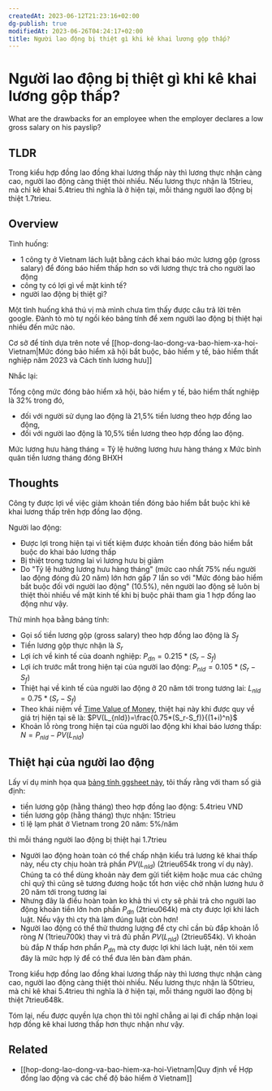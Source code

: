 ```yaml
---
createdAt: 2023-06-12T21:23:16+02:00
dg-publish: true
modifiedAt: 2023-06-26T04:24:17+02:00
title: Người lao động bị thiệt gì khi kê khai lương gộp thấp?
---
```


# Người lao động bị thiệt gì khi kê khai lương gộp thấp?

What are the drawbacks for an employee when the employer declares a low gross salary on his payslip?

## TLDR

Trong kiểu hợp đồng lao đồng khai lương thấp này thì lương thực nhận càng cao, người lao động càng thiệt thòi nhiều. Nếu lương thực nhận là 15trieu, mà chỉ kê khai 5.4trieu thì nghĩa là ở hiện tại, mỗi tháng người lao động bị thiệt 1.7trieu.

## Overview

Tình huống:
- 1 công ty ở Vietnam lách luật bằng cách khai báo mức lương gộp (gross salary) để đóng báo hiểm thấp hơn so với lương thực trả cho người lao động
- công ty có lợi gì về mặt kinh tế?
- người lao động bị thiệt gì?

Một tình huống khá thú vị mà mình chưa tìm thấy được câu trả lời trên google. Đành tò mò tự ngồi kéo bảng tính để xem người lao động bị thiệt hại nhiều đến mức nào.

Cơ sở để tính dựa trên note về [[hop-dong-lao-dong-va-bao-hiem-xa-hoi-Vietnam|Mức đóng bảo hiểm xã hội bắt buộc, bảo hiểm y tế, bảo hiểm thất nghiệp năm 2023 và Cách tính lương hưu]]

Nhắc lại:

Tổng cộng mức đóng bảo hiểm xã hội, bảo hiểm y tế, bảo hiểm thất nghiệp là 32% trong đó,
- đối với người sử dụng lao động là 21,5% tiền lương theo hợp đồng lao động,
- đối với người lao động là 10,5% tiền lương theo hợp đồng lao động.

Mức lương hưu hàng tháng = Tỷ lệ hưởng lương hưu hàng tháng x Mức bình quân tiền lương tháng đóng BHXH

## Thoughts

Công ty được lợi về việc giảm khoản tiền đóng bảo hiểm bắt buộc khi kê khai lương thấp trên hợp đồng lao động.

Người lao động:
- Được lợi trong hiện tại vì tiết kiệm được khoản tiền đóng bảo hiểm bắt buộc do khai báo lương thấp
- Bị thiệt trong tương lai vì lương hưu bị giảm
- Do "Tỷ lệ hưởng lương hưu hàng tháng" (mức cao nhất 75% nếu người lao động đóng đủ 20 năm) lớn hơn gấp 7 lần so với "Mức đóng bảo hiểm bắt buộc đối với người lao động" (10.5%), nên người lao động sẽ luôn bị thiệt thòi nhiều về mặt kinh tế khi bị buộc phải tham gia 1 hợp đồng lao động như vậy.

Thử minh họa bằng bảng tính:
- Gọi số tiền lương gộp (gross salary) theo hợp đồng lao động là $S_f$
- Tiền lương gộp thực nhận là $S_r$
- Lợi ích về kinh tế của doanh nghiệp: $P_{dn}=0.215*(S_r-S_f)$
- Lợi ích trước mắt trong hiện tại của người lao động: $P_{nld}=0.105*(S_r-S_f)$
- Thiệt hại về kinh tế của người lao động ở 20 năm tới trong tương lai: $L_{nld}=0.75*(S_r-S_f)$
- Theo khái niệm về [Time Value of Money](https://www.investopedia.com/articles/03/082703.asp), thiệt hại này khi được quy về giá trị hiện tại sẽ là:  $PV(L_{nld})=\frac{0.75*(S_r-S_f)}{(1+i)^n}$
- Khoản lỗ ròng trong hiện tại của người lao động khi khai báo lương thấp: $N=P_{nld}-PV(L_{nld})$

## Thiệt hại của người lao động

Lấy ví dụ minh họa qua [bảng tính ggsheet này](https://docs.google.com/spreadsheets/d/1AtmwFi4dduYkv-86zGM1xM5M1vq99eExq4ycAMinEMQ/edit?usp=sharing), tôi thấy rằng với tham số giả định:
- tiền lương gộp (hằng tháng) theo hợp đồng lao động: 5.4trieu VND
- tiền lương gộp (hằng tháng) thực nhận: 15trieu
- tỉ lệ lạm phát ở Vietnam trong 20 năm: 5%/năm

thì mỗi tháng người lao động bị thiệt hại 1.7trieu
- Người lao động hoàn toàn có thể chấp nhận kiểu trả lương kê khai thấp này, nếu cty chịu hoàn trả phần $PV(L_{nld})$ (2trieu654k trong ví dụ này). Chúng ta có thể dùng khoản này đem gửi tiết kiệm hoặc mua các chứng chỉ quỹ thì cũng sẽ tương đương hoặc tốt hơn việc chờ nhận lương hưu ở 20 năm tới trong tương lai
- Nhưng đây là điều hoàn toàn ko khả thi vì cty sẽ phải trả cho người lao động khoản tiền lớn hơn phần $P_{dn}$ (2trieu064k) mà cty được lợi khi lách luật. Nếu vậy thì cty thà làm đúng luật còn hơn!
- Người lao động có thể thử thương lượng để cty chỉ cần bù đắp khoản lỗ ròng $N$ (1trieu700k) thay vì trả đủ phần $PV(L_{nld})$ (2trieu654k). Vì khoản bù đắp $N$ thấp hơn phần $P_{dn}$ mà cty được lợi khi lách luật, nên tôi xem đây là mức hợp lý để có thể đưa lên bàn đàm phán.

Trong kiểu hợp đồng lao đồng khai lương thấp này thì lương thực nhận càng cao, người lao động càng thiệt thòi nhiều. Nếu lương thực nhận là 50trieu, mà chỉ kê khai 5.4trieu thì nghĩa là ở hiện tại, mỗi tháng người lao động bị thiệt 7trieu648k.

Tóm lại, nếu được quyền lựa chọn thì tôi nghĩ chẳng ai lại đi chấp nhận loại hợp đồng kê khai lương thấp hơn thực nhận như vậy.

## Related

- [[hop-dong-lao-dong-va-bao-hiem-xa-hoi-Vietnam|Quy định về Hợp đồng lao động và các chế độ bảo hiểm ở Vietnam]]